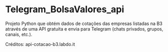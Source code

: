 # Telegram_BolsaValores_api

Projeto Python que obtém dados de cotações das empresas listadas na B3 através de uma API gratuita e envia para Telegram (chats privados, grupos, canais, etc.).

Créditos: api-cotacao-b3.labdo.it
